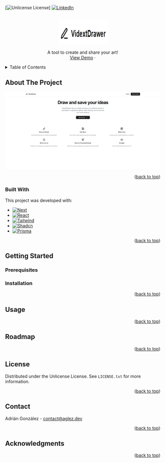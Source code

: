 
<a id="readme-top"></a>

[![Unlicense License][license-shield]]
[![LinkedIn][linkedin-shield]][linkedin-url]



<!-- PROJECT LOGO -->
<br />
<div align="center">
  <a href="https://github.com/AdrianGlez18">
    <img src="/public/logo.png" alt="Logo" width="160" height="80">
  </a>

  <p align="center">
    A tool to create and share your art!
    <br />
    <a href="https://vidextdrawer.vercel.app/">View Demo</a>
    ·
  </p>
</div>



<!-- TABLE OF CONTENTS -->
<details>
  <summary>Table of Contents</summary>
  <ol>
    <li>
      <a href="#about-the-project">About The Project</a>
      <ul>
        <li><a href="#built-with">Built With</a></li>
        <li><a href="#pages">Pages</a></li>
        <li><a href="#features">Features</a></li>
      </ul>
    </li>
    <li>
      <a href="#getting-started">Getting Started</a>
      <ul>
        <li><a href="#prerequisites">Prerequisites</a></li>
        <li><a href="#installation">Installation</a></li>
      </ul>
    </li>
    <li><a href="#usage">Usage</a></li>
    <li><a href="#roadmap">Roadmap</a></li>
    <li><a href="#license">License</a></li>
    <li><a href="#contact">Contact</a></li>
    <li><a href="#acknowledgments">Acknowledgments</a></li>
  </ol>
</details>



<!-- ABOUT THE PROJECT -->
## About The Project

[![Product Name Screen Shot][product-screenshot]](https://example.com)


<p align="right">(<a href="#readme-top">back to top</a>)</p>



### Built With

This project was developed with:

* [![Next][Next.js]][Next-url]
* [![React][React.js]][React-url]
* [![Tailwind][TailwindCSS]][Tailwind-url]
* [![Shadcn][Shadcn-img]][Shadcn-url]
* [![Prisma][Prisma-img]][Prisma-url]


<p align="right">(<a href="#readme-top">back to top</a>)</p>



<!-- GETTING STARTED -->
## Getting Started



### Prerequisites



### Installation



<p align="right">(<a href="#readme-top">back to top</a>)</p>



<!-- USAGE EXAMPLES -->
## Usage


<p align="right">(<a href="#readme-top">back to top</a>)</p>



<!-- ROADMAP -->
## Roadmap


<p align="right">(<a href="#readme-top">back to top</a>)</p>


<!-- LICENSE -->
## License

Distributed under the Unlicense License. See `LICENSE.txt` for more information.

<p align="right">(<a href="#readme-top">back to top</a>)</p>



<!-- CONTACT -->
## Contact

Adrián González - contact@aglez.dev


<p align="right">(<a href="#readme-top">back to top</a>)</p>



<!-- ACKNOWLEDGMENTS -->
## Acknowledgments


<p align="right">(<a href="#readme-top">back to top</a>)</p>



<!-- MARKDOWN LINKS & IMAGES -->
<!-- https://www.markdownguide.org/basic-syntax/#reference-style-links -->

[license-shield]: https://img.shields.io/github/license/othneildrew/Best-README-Template.svg?style=for-the-badge
[linkedin-shield]: https://img.shields.io/badge/-LinkedIn-black.svg?style=for-the-badge&logo=linkedin&colorB=555
[linkedin-url]: https://www.linkedin.com/in/adri%C3%A1n-gonz%C3%A1lez-hern%C3%A1ndez/
[product-screenshot]: /public/screenshot.png
[Next.js]: https://img.shields.io/badge/next.js-000000?style=for-the-badge&logo=nextdotjs&logoColor=white
[TailwindCSS]: https://img.shields.io/badge/tailwind-11cde7?style=for-the-badge&logo=tailwindcss&logoColor=white
[Tailwind-url]: https://tailwindcss.com/
[Next-url]: https://nextjs.org/
[React.js]: https://img.shields.io/badge/React-20232A?style=for-the-badge&logo=react&logoColor=61DAFB
[React-url]: https://reactjs.org/
[Shadcn-img]: https://img.shields.io/badge/shadcn-000000?style=for-the-badge&logo=shadcn&logoColor=white
[Shadcn-url]: https://ui.shadcn.com/
[Prisma-img]: https://img.shields.io/badge/prisma-000000?style=for-the-badge&logo=prisma&logoColor=white
[Prisma-url]: https://www.prisma.io/
